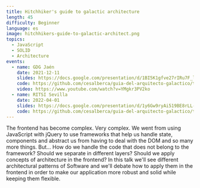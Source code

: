```yaml
---
title: Hitchhiker's guide to galactic architecture
length: 45
difficulty: Beginner
language: es
image: hitchhikers-guide-to-galactic-architect.png
topics:
  - JavaScript
  - SOLID
  - Architecture
events:
  - name: GDG Jaén
    date: 2021-12-11
    slides: https://docs.google.com/presentation/d/1BI5K1gfve27rIRu7F_lHiPxzhMhBExpX3hyw_-MZp90/edit?usp=sharing
    code: https://github.com/cesalberca/guia-del-arquitecto-galactico/tree/2021-gdg-jaen
    video: https://www.youtube.com/watch?v=YMgkr3PV2ko
  - name: RITSI Sevilla
    date: 2022-04-01
    slides: https://docs.google.com/presentation/d/1y6Gw9ryAi519BE8rLL-7JAYwPJRw5q25sDl0Oc7WqVU/edit?usp=sharing
    code: https://github.com/cesalberca/guia-del-arquitecto-galactico/tree/2022-ritsi
---
```


The frontend has become complex. Very complex. We went from using JavaScript with jQuery to use frameworks that help us handle state, components and abstract us from having to deal with the DOM and so many more things. But... How do we handle the code that does not belong to the framework? Should we separate in different layers? Should we apply concepts of architecture in the frontend? In this talk we'll see different architectural patterns of Software and we'll debate how to apply them in the frontend in order to make our application more robust and solid while keeping them flexible.
